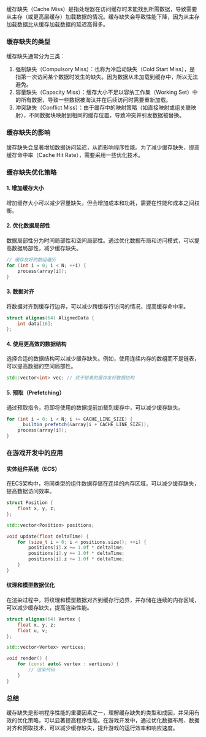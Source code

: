 缓存缺失（Cache Miss）是指处理器在访问缓存时未能找到所需数据，导致需要从主存（或更高层缓存）加载数据的情况。缓存缺失会导致性能下降，因为从主存加载数据比从缓存加载数据的延迟高得多。

### 缓存缺失的类型

缓存缺失通常分为三类：
1. 强制缺失（Compulsory Miss）：也称为冷启动缺失（Cold Start Miss），是指第一次访问某个数据时发生的缺失。因为数据从未加载到缓存中，所以无法避免。
2. 容量缺失（Capacity Miss）：缓存大小不足以容纳工作集（Working Set）中的所有数据，导致一些数据被淘汰并在后续访问时需要重新加载。
3. 冲突缺失（Conflict Miss）：由于缓存中的映射策略（如直接映射或组关联映射），不同数据块映射到相同的缓存位置，导致冲突并引发数据被替换。

### 缓存缺失的影响

缓存缺失会显著增加数据访问延迟，从而影响程序性能。为了减少缓存缺失，提高缓存命中率（Cache Hit Rate），需要采用一些优化技术。

### 缓存缺失优化策略

#### 1. 增加缓存大小
增加缓存大小可以减少容量缺失，但会增加成本和功耗，需要在性能和成本之间权衡。

#### 2. 优化数据局部性
数据局部性分为时间局部性和空间局部性。通过优化数据布局和访问模式，可以提高数据局部性，减少缓存缺失。

```cpp
// 缓存友好的数组遍历
for (int i = 0; i < N; ++i) {
    process(array[i]);
}
```

#### 3. 数据对齐
将数据对齐到缓存行边界，可以减少跨缓存行访问的情况，提高缓存命中率。

```cpp
struct alignas(64) AlignedData {
    int data[16];
};
```

#### 4. 使用更高效的数据结构
选择合适的数据结构可以减少缓存缺失。例如，使用连续内存的数组而不是链表，可以提高数据的空间局部性。

```cpp
std::vector<int> vec; // 优于链表的缓存友好数据结构
```

#### 5. 预取（Prefetching）
通过预取指令，将即将使用的数据提前加载到缓存中，可以减少缓存缺失。

```cpp
for (int i = 0; i < N; i += CACHE_LINE_SIZE) {
    __builtin_prefetch(&array[i + CACHE_LINE_SIZE]);
    process(array[i]);
}
```

### 在游戏开发中的应用

#### 实体组件系统（ECS）
在ECS架构中，将同类型的组件数据存储在连续的内存区域，可以减少缓存缺失，提高数据访问效率。

```cpp
struct Position {
    float x, y, z;
};

std::vector<Position> positions;

void update(float deltaTime) {
    for (size_t i = 0; i < positions.size(); ++i) {
        positions[i].x += 1.0f * deltaTime;
        positions[i].y += 1.0f * deltaTime;
        positions[i].z += 1.0f * deltaTime;
    }
}
```

#### 纹理和模型数据优化
在渲染过程中，将纹理和模型数据对齐到缓存行边界，并存储在连续的内存区域，可以减少缓存缺失，提高渲染性能。

```cpp
struct alignas(64) Vertex {
    float x, y, z;
    float u, v;
};

std::vector<Vertex> vertices;

void render() {
    for (const auto& vertex : vertices) {
        // 渲染代码
    }
}
```

### 总结

缓存缺失是影响程序性能的重要因素之一，理解缓存缺失的类型和成因，并采用有效的优化策略，可以显著提高程序性能。在游戏开发中，通过优化数据布局、数据对齐和预取技术，可以减少缓存缺失，提升游戏的运行效率和响应速度。